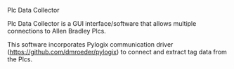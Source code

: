 Plc Data Collector

Plc Data Collector is a GUI interface/software that allows multiple connections to Allen Bradley Plcs.

This software incorporates Pylogix communication driver (https://github.com/dmroeder/pylogix) to connect and extract tag data from the Plcs. 
